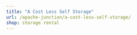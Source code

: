 ```yaml
---
title: "A Cost Less Self Storage"
url: /apache-junction/a-cost-less-self-storage/
shop: storage rental
---
```

